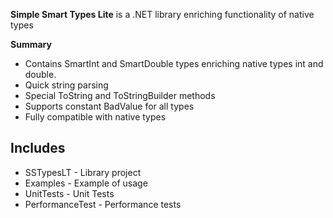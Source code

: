 **Simple Smart Types Lite** is a .NET library enriching functionality of native types

**Summary**

* Contains SmartInt and SmartDouble types enriching native types int and double.
* Quick string parsing
* Special ToString and ToStringBuilder methods
* Supports constant BadValue for all types
* Fully compatible with native types

## Includes

* SSTypesLT - Library project
* Examples - Example of usage
* UnitTests - Unit Tests
* PerformanceTest - Performance tests
